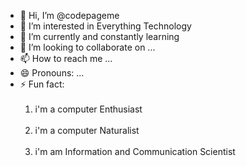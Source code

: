 - 👋 Hi, I’m @codepageme
- 👀 I’m interested in Everything Technology
- 🌱 I’m currently and constantly learning 
- 💞️ I’m looking to collaborate on ...
- 📫 How to reach me ...
- 😄 Pronouns: ...
- ⚡ Fun fact: <ol> <br> <li> i'm a computer  Enthusiast</li> <br> <li> i'm a computer  Naturalist </li> <br> <li> i'm am Information and Communication Scientist </li></ol>

<!---
codepageme/codepageme is a ✨ special ✨ repository because its `README.md` (this file) appears on your GitHub profile.
You can click the Preview link to take a look at your changes.
--->
